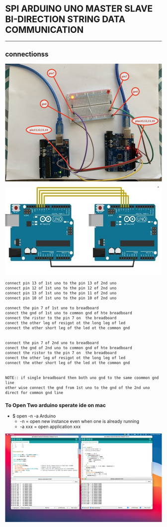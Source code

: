# SPI ARDUINO UNO MASTER SLAVE BI-DIRECTION STRING DATA COMMUNICATION 

---

## connectionss 

![img](https://github.com/adarshkumarsingh83/arduino/blob/master/APPLICATION/spi-uno-master-slave-string-bidirection-communication/image/connections.JPG)


![img](https://github.com/adarshkumarsingh83/arduino/blob/master/APPLICATION/spi-uno-master-slave-string-bidirection-communication/image/spi-arduino-uno-connections.jpg)

```
connect pin 13 of 1st uno to the pin 13 of 2nd uno 
connect pin 12 of 1st uno to the pin 12 of 2nd uno 
connect pin 13 of 1st uno to the pin 11 of 2nd uno 
connect pin 10 of 1st uno to the pin 10 of 2nd uno 

connect the pin 7 of 1st uno to breadboard 
conect the gnd of 1st uno to common gnd of hte breadboard 
connect the ristor to the pin 7 on  the breadboard 
conect the other leg of resigot ot the long leg of led 
connect the other short leg of the led ot the common gnd 


connect the pin 7 of 2nd uno to breadboard 
conect the gnd of 2nd uno to common gnd of hte breadboard 
connect the ristor to the pin 7 on  the breadboard 
conect the other leg of resigot ot the long leg of led 
connect the other short leg of the led ot the common gnd 


NOTE:: if single breadboard then both uno gnd to the same coommon gnd line 
other wise connect the gnd from 1st uno to the gnd of the 2nd uno direct for common gnd line 
```


### To Open Two arduino sperate ide on mac
* $ open -n -a Arduino
	* -n = open new instance even when one is already running
	* -a xxx = open application xxx

![img](https://github.com/adarshkumarsingh83/arduino/blob/master/APPLICATION/spi-uno-master-slave-string-bidirection-communication/image/serial-monitors.png)
